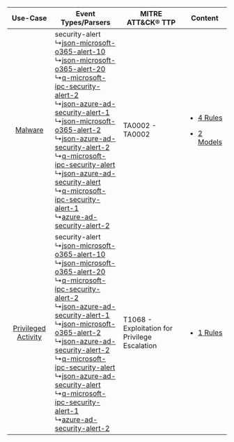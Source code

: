 |    Use-Case    | Event Types/Parsers    | MITRE ATT&CK® TTP    | Content    |
|:----:| ---- | ---- | ---- |
|    [Malware](../../../UseCases/uc_malware.md)    |  security-alert<br> ↳[json-microsoft-o365-alert-10](Ps/pC_jsonmicrosofto365alert10.md)<br> ↳[json-microsoft-o365-alert-20](Ps/pC_jsonmicrosofto365alert20.md)<br> ↳[q-microsoft-ipc-security-alert-2](Ps/pC_qmicrosoftipcsecurityalert2.md)<br> ↳[json-azure-ad-security-alert-1](Ps/pC_jsonazureadsecurityalert1.md)<br> ↳[json-microsoft-o365-alert-2](Ps/pC_jsonmicrosofto365alert2.md)<br> ↳[json-azure-ad-security-alert-2](Ps/pC_jsonazureadsecurityalert2.md)<br> ↳[q-microsoft-ipc-security-alert](Ps/pC_qmicrosoftipcsecurityalert.md)<br> ↳[json-azure-ad-security-alert](Ps/pC_jsonazureadsecurityalert.md)<br> ↳[q-microsoft-ipc-security-alert-1](Ps/pC_qmicrosoftipcsecurityalert1.md)<br> ↳[azure-ad-security-alert-2](Ps/pC_azureadsecurityalert2.md)<br> | TA0002 - TA0002<br>    | [<ul><li>4 Rules</li></ul><ul><li>2 Models</li></ul>](RM/r_m_microsoft_azure_ad_identity_protection_Malware.md) |
| [Privileged Activity](../../../UseCases/uc_privileged_activity.md) |  security-alert<br> ↳[json-microsoft-o365-alert-10](Ps/pC_jsonmicrosofto365alert10.md)<br> ↳[json-microsoft-o365-alert-20](Ps/pC_jsonmicrosofto365alert20.md)<br> ↳[q-microsoft-ipc-security-alert-2](Ps/pC_qmicrosoftipcsecurityalert2.md)<br> ↳[json-azure-ad-security-alert-1](Ps/pC_jsonazureadsecurityalert1.md)<br> ↳[json-microsoft-o365-alert-2](Ps/pC_jsonmicrosofto365alert2.md)<br> ↳[json-azure-ad-security-alert-2](Ps/pC_jsonazureadsecurityalert2.md)<br> ↳[q-microsoft-ipc-security-alert](Ps/pC_qmicrosoftipcsecurityalert.md)<br> ↳[json-azure-ad-security-alert](Ps/pC_jsonazureadsecurityalert.md)<br> ↳[q-microsoft-ipc-security-alert-1](Ps/pC_qmicrosoftipcsecurityalert1.md)<br> ↳[azure-ad-security-alert-2](Ps/pC_azureadsecurityalert2.md)<br> | T1068 - Exploitation for Privilege Escalation<br> | [<ul><li>1 Rules</li></ul>](RM/r_m_microsoft_azure_ad_identity_protection_Privileged_Activity.md)    |